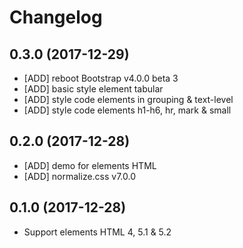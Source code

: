 # Changelog

## 0.3.0 (2017-12-29)

- [ADD] reboot Bootstrap v4.0.0 beta 3
- [ADD] basic style element tabular
- [ADD] style code elements in grouping & text-level
- [ADD] style code elements h1-h6, hr, mark & small

## 0.2.0 (2017-12-28)

- [ADD] demo for elements HTML
- [ADD] normalize.css v7.0.0

## 0.1.0 (2017-12-28)

- Support elements HTML 4, 5.1 & 5.2
